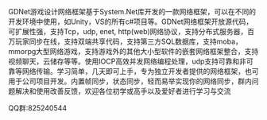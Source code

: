 GDNet游戏设计网络框架基于System.Net库开发的一款网络框架，可以在不同的开发环境中使用，如Unity，VS的所有c#项目等。GDNet网络框架开放源代码，可扩展性强，支持Tcp，udp, enet, http(web)网络协议，支持分布式服务器，百万玩家同步在线，支持双端共享代码，支持第三方SQL数据库，支持moba，mmorpg大型网络游戏，支持游戏外的其他大小型软件的嵌套网络框架整合，支持视频聊天，云储存等等。使用IOCP高效并发网络编程处理，udp支持可靠和非可靠等网络传输。学习简单，几天即可上手，专为独立开发者提供的网络框架，也可用于公司项目开发。内置帧同步，状态同步，轻而易举实现你的网络同步，群内问题解决和使用改善反馈，欢迎各位初学或高手以及爱好者进行学习与交流

QQ群:825240544
